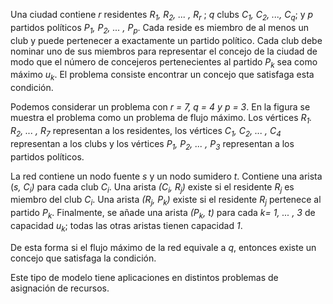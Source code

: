 Una ciudad contiene *r* residentes *R<sub>1</sub>, R<sub>2</sub>, ... , R<sub>r</sub>* ; *q* clubs *C<sub>1</sub>, C<sub>2</sub>, ..., C<sub>q</sub>*; y *p* partidos políticos *P<sub>1</sub>, P<sub>2</sub>, ... , P<sub>p</sub>*. Cada reside es miembro de al menos un club y puede pertenecer a exactamente un partido político. Cada club debe nominar uno de sus miembros para representar el concejo de la ciudad de modo que el número de concejeros pertenecientes al partido *P<sub>k</sub>* sea como máximo *u<sub>k</sub>*. El problema consiste encontrar un concejo que satisfaga esta condición. 

Podemos considerar un problema con *r = 7, q = 4 y p = 3*. En la figura se muestra el problema como un problema de flujo máximo. Los vértices *R<sub>1</sub>. R<sub>2</sub>, ... , R<sub>7</sub>* representan a los residentes, los vértices *C<sub>1</sub>, C<sub>2</sub>, ... , C<sub>4</sub>* representan a los clubs y los vértices *P<sub>1</sub>, P<sub>2</sub>, ... , P<sub>3</sub>* representan a los partidos políticos. 

La red contiene un nodo fuente *s* y un nodo sumidero *t*. Contiene una arista (*s, C<sub>i</sub>)* para cada club *C<sub>i</sub>*. Una arista *(C<sub>i</sub>, R<sub>j</sub>)* existe si el residente *R<sub>j</sub>* es miembro del club *C<sub>i</sub>*. Una arista *(R<sub>j</sub>, P<sub>k</sub>)* existe si el residente *R<sub>j</sub>* pertenece al partido *P<sub>k</sub>*. Finalmente, se añade una arista *(P<sub>k</sub>, t)* para cada *k= 1, ... , 3* de capacidad *u<sub>k</sub>*; todas las otras aristas tienen capacidad *1*.

De esta forma si el flujo máximo de la red equivale a *q*, entonces existe un concejo que satisfaga la condición.

Este tipo de modelo tiene aplicaciones en distintos problemas de asignación de recursos. 
